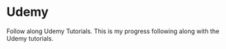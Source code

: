 # Udemy
Follow along Udemy Tutorials. 
This is my progress following along with the Udemy tutorials. 
